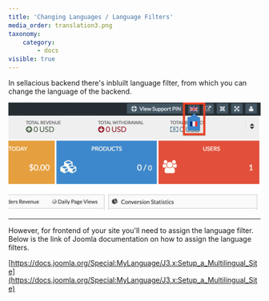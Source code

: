 ```yaml
---
title: 'Changing Languages / Language Filters'
media_order: translation3.png
taxonomy:
    category:
        - docs
visible: true
---
```


In sellacious backend there's inbluilt language filter, from which you can change the language of the backend.

![](translation3.png)

---

However, for frontend of your site you'll need to assign the language filter. Below is the link of Joomla documentation on how to assign the language filters.

[https://docs.joomla.org/Special:MyLanguage/J3.x:Setup_a_Multilingual_Site](https://docs.joomla.org/Special:MyLanguage/J3.x:Setup_a_Multilingual_Site)
